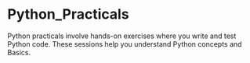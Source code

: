 # Python_Practicals
 Python practicals involve hands-on exercises where you write and test Python code. These sessions help you understand Python concepts and Basics.
